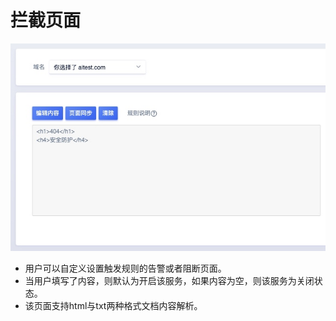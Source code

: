 # 拦截页面
![](/images/15971466732152.jpg)

- 用户可以自定义设置触发规则的告警或者阻断页面。
- 当用户填写了内容，则默认为开启该服务，如果内容为空，则该服务为关闭状态。
- 该页面支持html与txt两种格式文档内容解析。